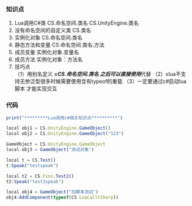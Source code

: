 ### 知识点
1.  Lua调用C#类                          CS.命名空间.类名        CS.UnityEngine.类名
2. 没有命名空间的自定义类        CS.类名
3. 实例化对象                              CS.命名空间.类名
4. 静态方法和变量                       CS.命名空间.类名.方法
5. 成员变量                                  实例化对象.变量名
6. 成员方法                                  实例化对象：方法名
7. 技巧点                                      
（1）用别名定义  ***=CS.命名空间.类名 之后可以直接使用***代替 
（2）xlua不支持无参泛型很多时候需要使用含有typeof的重载 
（3）一定要通过c#启动lua脚本 才能实现交互

### 代码
```js
print("*********Lua调用c#相关知识点**********")

local obj1 = CS.UnityEngine.GameObject()
local obj2 = CS.UnityEngine.GameObject("123")

GameObject = CS.UnityEngine.GameObject
local obj3 = GameObject("测试对象")

local t = CS.Test()
t:Speak("testspeak")

local t2 = CS.Finn.Test2()
t2:Speak("test2speak")

local obj4 = GameObject("加脚本测试")
obj4:AddComponent(typeof(CS.LuaCallCSharp))
```